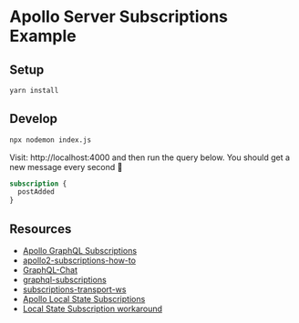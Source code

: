 # Apollo Server Subscriptions Example

## Setup

```bash
yarn install
```

## Develop

```bash
npx nodemon index.js
```

Visit: http://localhost:4000 and then run the query below.
You should get a new message every second 🍻

```graphql
subscription {
  postAdded
}
```

## Resources

- [Apollo GraphQL Subscriptions](https://www.apollographql.com/docs/apollo-server/v2/features/subscriptions.html#Subscriptions-Example)
- [apollo2-subscriptions-how-to](https://github.com/daniele-zurico/apollo2-subscriptions-how-to)
- [GraphQL-Chat](https://github.com/abhiaiyer91/GraphQL-Chat)
- [graphql-subscriptions](https://github.com/apollographql/graphql-subscriptions)
- [subscriptions-transport-ws](https://github.com/apollographql/subscriptions-transport-ws/tree/master/docs)
- [Apollo Local State Subscriptions](https://github.com/apollographql/apollo-link-state/issues/138)
- [Local State Subscription workaround](https://github.com/apollographql/apollo-link-state/issues/137)
